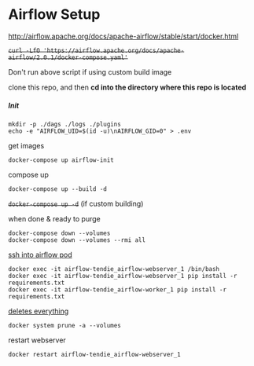 # Airflow Setup

http://airflow.apache.org/docs/apache-airflow/stable/start/docker.html

~~`curl -LfO 'https://airflow.apache.org/docs/apache-airflow/2.0.1/docker-compose.yaml'`~~

Don't run above script if using custom build image

clone this repo, and then **cd into the directory where this repo is located**

##### Init

```
mkdir -p ./dags ./logs ./plugins
echo -e "AIRFLOW_UID=$(id -u)\nAIRFLOW_GID=0" > .env
```

get images

```
docker-compose up airflow-init
```

compose up

```
docker-compose up --build -d
```

~~`docker-compose up -d`~~ (if custom building)

when done & ready to purge

```
docker-compose down --volumes
docker-compose down --volumes --rmi all
```

[ssh into airflow pod](https://phase2.github.io/devtools/common-tasks/ssh-into-a-container/)

```
docker exec -it airflow-tendie_airflow-webserver_1 /bin/bash
docker exec -it airflow-tendie_airflow-webserver_1 pip install -r requirements.txt
docker exec -it airflow-tendie_airflow-worker_1 pip install -r requirements.txt
```

[deletes everything](https://stackoverflow.com/questions/44785585/docker-how-to-delete-all-local-docker-images)

```
docker system prune -a --volumes
```

restart webserver

```
docker restart airflow-tendie_airflow-webserver_1
```
